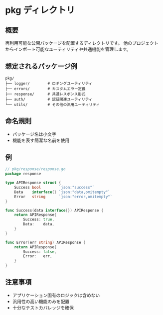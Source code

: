 # pkg ディレクトリ

## 概要
再利用可能な公開パッケージを配置するディレクトリです。
他のプロジェクトからインポート可能なユーティリティや共通機能を管理します。

## 想定されるパッケージ例
```
pkg/
├── logger/        # ロギングユーティリティ
├── errors/        # カスタムエラー定義
├── response/      # 共通レスポンス形式
├── auth/          # 認証関連ユーティリティ
└── utils/         # その他の汎用ユーティリティ
```

## 命名規則
- パッケージ名は小文字
- 機能を表す簡潔な名前を使用

## 例
```go
// pkg/response/response.go
package response

type APIResponse struct {
    Success bool        `json:"success"`
    Data    interface{} `json:"data,omitempty"`
    Error   string      `json:"error,omitempty"`
}

func Success(data interface{}) APIResponse {
    return APIResponse{
        Success: true,
        Data:    data,
    }
}

func Error(err string) APIResponse {
    return APIResponse{
        Success: false,
        Error:   err,
    }
}
```

## 注意事項
- アプリケーション固有のロジックは含めない
- 汎用性の高い機能のみを配置
- 十分なテストカバレッジを確保